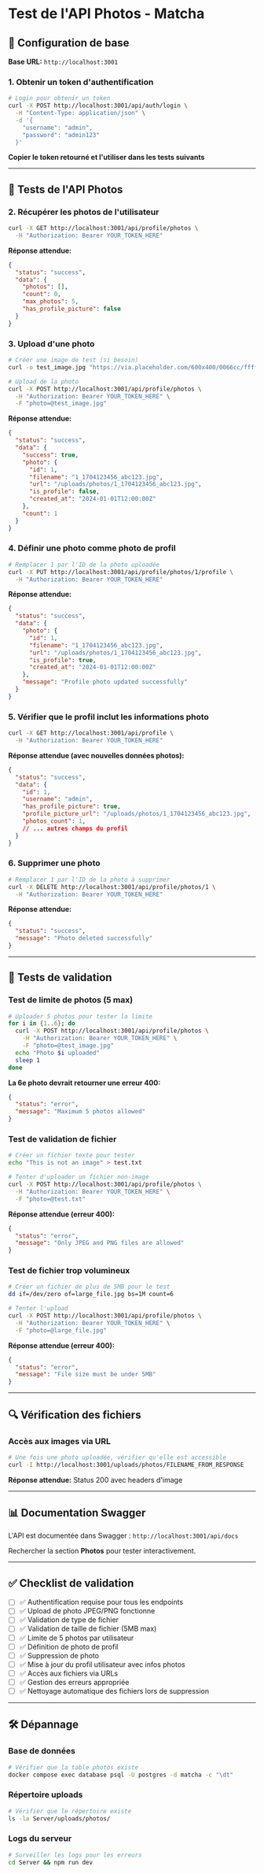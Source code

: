 # Test de l'API Photos - Matcha

## 🚀 Configuration de base

**Base URL:** `http://localhost:3001`

### 1. Obtenir un token d'authentification

```bash
# Login pour obtenir un token
curl -X POST http://localhost:3001/api/auth/login \
  -H "Content-Type: application/json" \
  -d '{
    "username": "admin",
    "password": "admin123"
  }'
```

**Copier le token retourné et l'utiliser dans les tests suivants**

---

## 📸 Tests de l'API Photos

### 2. Récupérer les photos de l'utilisateur

```bash
curl -X GET http://localhost:3001/api/profile/photos \
  -H "Authorization: Bearer YOUR_TOKEN_HERE"
```

**Réponse attendue:**
```json
{
  "status": "success",
  "data": {
    "photos": [],
    "count": 0,
    "max_photos": 5,
    "has_profile_picture": false
  }
}
```

### 3. Upload d'une photo

```bash
# Créer une image de test (si besoin)
curl -o test_image.jpg "https://via.placeholder.com/600x400/0066cc/ffffff?text=Test+Photo"

# Upload de la photo
curl -X POST http://localhost:3001/api/profile/photos \
  -H "Authorization: Bearer YOUR_TOKEN_HERE" \
  -F "photo=@test_image.jpg"
```

**Réponse attendue:**
```json
{
  "status": "success",
  "data": {
    "success": true,
    "photo": {
      "id": 1,
      "filename": "1_1704123456_abc123.jpg",
      "url": "/uploads/photos/1_1704123456_abc123.jpg",
      "is_profile": false,
      "created_at": "2024-01-01T12:00:00Z"
    },
    "count": 1
  }
}
```

### 4. Définir une photo comme photo de profil

```bash
# Remplacer 1 par l'ID de la photo uploadée
curl -X PUT http://localhost:3001/api/profile/photos/1/profile \
  -H "Authorization: Bearer YOUR_TOKEN_HERE"
```

**Réponse attendue:**
```json
{
  "status": "success",
  "data": {
    "photo": {
      "id": 1,
      "filename": "1_1704123456_abc123.jpg",
      "url": "/uploads/photos/1_1704123456_abc123.jpg",
      "is_profile": true,
      "created_at": "2024-01-01T12:00:00Z"
    },
    "message": "Profile photo updated successfully"
  }
}
```

### 5. Vérifier que le profil inclut les informations photo

```bash
curl -X GET http://localhost:3001/api/profile \
  -H "Authorization: Bearer YOUR_TOKEN_HERE"
```

**Réponse attendue (avec nouvelles données photos):**
```json
{
  "status": "success",
  "data": {
    "id": 1,
    "username": "admin",
    "has_profile_picture": true,
    "profile_picture_url": "/uploads/photos/1_1704123456_abc123.jpg",
    "photos_count": 1,
    // ... autres champs du profil
  }
}
```

### 6. Supprimer une photo

```bash
# Remplacer 1 par l'ID de la photo à supprimer
curl -X DELETE http://localhost:3001/api/profile/photos/1 \
  -H "Authorization: Bearer YOUR_TOKEN_HERE"
```

**Réponse attendue:**
```json
{
  "status": "success",
  "message": "Photo deleted successfully"
}
```

---

## 🧪 Tests de validation

### Test de limite de photos (5 max)

```bash
# Uploader 5 photos pour tester la limite
for i in {1..6}; do
  curl -X POST http://localhost:3001/api/profile/photos \
    -H "Authorization: Bearer YOUR_TOKEN_HERE" \
    -F "photo=@test_image.jpg"
  echo "Photo $i uploaded"
  sleep 1
done
```

**La 6e photo devrait retourner une erreur 400:**
```json
{
  "status": "error",
  "message": "Maximum 5 photos allowed"
}
```

### Test de validation de fichier

```bash
# Créer un fichier texte pour tester
echo "This is not an image" > test.txt

# Tenter d'uploader un fichier non-image
curl -X POST http://localhost:3001/api/profile/photos \
  -H "Authorization: Bearer YOUR_TOKEN_HERE" \
  -F "photo=@test.txt"
```

**Réponse attendue (erreur 400):**
```json
{
  "status": "error",
  "message": "Only JPEG and PNG files are allowed"
}
```

### Test de fichier trop volumineux

```bash
# Créer un fichier de plus de 5MB pour le test
dd if=/dev/zero of=large_file.jpg bs=1M count=6

# Tenter l'upload
curl -X POST http://localhost:3001/api/profile/photos \
  -H "Authorization: Bearer YOUR_TOKEN_HERE" \
  -F "photo=@large_file.jpg"
```

**Réponse attendue (erreur 400):**
```json
{
  "status": "error",
  "message": "File size must be under 5MB"
}
```

---

## 🔍 Vérification des fichiers

### Accès aux images via URL

```bash
# Une fois une photo uploadée, vérifier qu'elle est accessible
curl -I http://localhost:3001/uploads/photos/FILENAME_FROM_RESPONSE
```

**Réponse attendue:** Status 200 avec headers d'image

---

## 📊 Documentation Swagger

L'API est documentée dans Swagger : `http://localhost:3001/api/docs`

Rechercher la section **Photos** pour tester interactivement.

---

## ✅ Checklist de validation

- [ ] ✅ Authentification requise pour tous les endpoints
- [ ] ✅ Upload de photo JPEG/PNG fonctionne
- [ ] ✅ Validation de type de fichier
- [ ] ✅ Validation de taille de fichier (5MB max)
- [ ] ✅ Limite de 5 photos par utilisateur
- [ ] ✅ Définition de photo de profil
- [ ] ✅ Suppression de photo
- [ ] ✅ Mise à jour du profil utilisateur avec infos photos
- [ ] ✅ Accès aux fichiers via URLs
- [ ] ✅ Gestion des erreurs appropriée
- [ ] ✅ Nettoyage automatique des fichiers lors de suppression

---

## 🛠️ Dépannage

### Base de données
```bash
# Vérifier que la table photos existe
docker compose exec database psql -U postgres -d matcha -c "\dt"
```

### Répertoire uploads
```bash
# Vérifier que le répertoire existe
ls -la Server/uploads/photos/
```

### Logs du serveur
```bash
# Surveiller les logs pour les erreurs
cd Server && npm run dev
```
